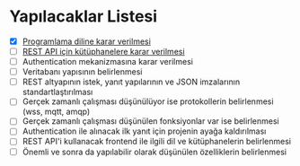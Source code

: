 
# Yapılacaklar Listesi

- [x] [Programlama diline karar verilmesi](https://github.com/aciksozluk/aciksozluk/issues/2)
- [ ] [REST API için kütüphanelere karar verilmesi](https://github.com/aciksozluk/aciksozluk/issues/18)
- [ ] Authentication mekanizmasına karar verilmesi
- [ ] Veritabanı yapısının belirlenmesi
- [ ] REST altyapının istek, yanıt yapılarının ve JSON imzalarının standartlaştırılması
- [ ] Gerçek zamanlı çalışması düşünülüyor ise protokollerin belirlenmesi (wss, mqtt, amqp)
- [ ] Gerçek zamanlı çalışması düşünülen fonksiyonlar var ise belirlenmesi
- [ ] Authentication ile alınacak ilk yanıt için projenin ayağa kaldırılması
- [ ] REST API'i kullanacak frontend ile ilgili dil ve kütüphanelerin belirlenmesi
- [ ] Önemli ve sonra da yapılabilir olarak düşünülen özelliklerin belirlenmesi
